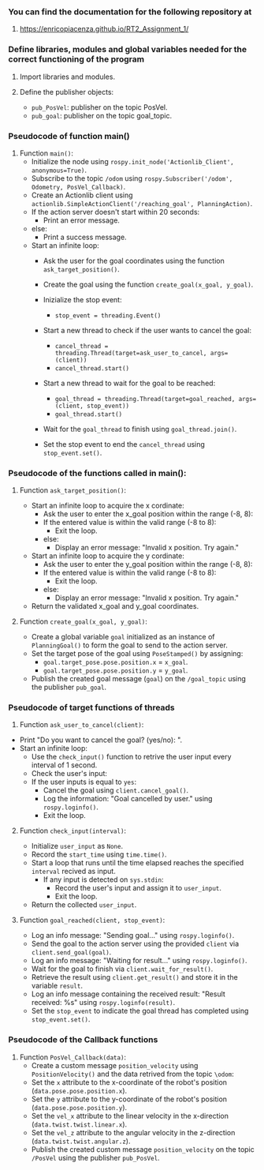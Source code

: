 ### You can find the documentation for the following repository at
1. https://enricopiacenza.github.io/RT2_Assignment_1/

### Define libraries, modules and global variables needed for the correct functioning of the program

1. Import libraries and modules.

2. Define the publisher objects:
    - `pub_PosVel`: publisher on the topic PosVel.
    - `pub_goal`: publisher on the topic goal_topic.

### Pseudocode of function main()

1. Function `main()`:
    - Initialize the node using `rospy.init_node('Actionlib_Client', anonymous=True)`.
    - Subscribe to the topic `/odom` using `rospy.Subscriber('/odom', Odometry, PosVel_Callback)`.
    - Create an Actionlib client using `actionlib.SimpleActionClient('/reaching_goal', PlanningAction)`.
    - If the action server doesn't start within 20 seconds:
        - Print an error message.
    - else:
        - Print a success message.
    - Start an infinite loop:
        - Ask the user for the goal coordinates using the function `ask_target_position()`.
        - Create the goal using the function `create_goal(x_goal, y_goal)`.
        - Inizialize the stop event:
            - `stop_event = threading.Event()`
        - Start a new thread to check if the user wants to cancel the goal:
            - `cancel_thread = threading.Thread(target=ask_user_to_cancel, args=(client))`
            - `cancel_thread.start()`

        - Start a new thread to wait for the goal to be reached:
            - `goal_thread = threading.Thread(target=goal_reached, args=(client, stop_event))`
            - `goal_thread.start()`

        - Wait for the `goal_thread` to finish using `goal_thread.join()`.
        - Set the stop event to end the `cancel_thread` using `stop_event.set()`.


### Pseudocode of the functions called in main():

1. Function `ask_target_position()`:
    - Start an infinite loop to acquire the x cordinate:
        - Ask the user to enter the x_goal position within the range (-8, 8):
        - If the entered value is within the valid range (-8 to 8):
            - Exit the loop.
        - else:
            - Display an error message: "Invalid x position. Try again."
    - Start an infinite loop to acquire the y cordinate:
        - Ask the user to enter the y_goal position within the range (-8, 8):
        - If the entered value is within the valid range (-8 to 8):
            - Exit the loop.
        - else:
            - Display an error message: "Invalid x position. Try again."
    - Return the validated x_goal and y_goal coordinates.

2. Function `create_goal(x_goal, y_goal)`:
    - Create a global variable `goal` initialized as an instance of `PlanningGoal()` to form the goal to send to the action server.
    - Set the target pose of the goal using `PoseStamped()` by assigning:
        - `goal.target_pose.pose.position.x` = `x_goal`.
        - `goal.target_pose.pose.position.y` = `y_goal`.
    - Publish the created goal message (`goal`) on the `/goal_topic` using the publisher `pub_goal`.

### Pseudocode of target functions of threads

1. Function `ask_user_to_cancel(client)`:
- Print "Do you want to cancel the goal? (yes/no): ".
- Start an infinite loop:
    - Use the `check_input()` function to retrive the user input every interval of 1 second.
    - Check the user's input:
    - If the user inputs is equal to `yes`:
      - Cancel the goal using `client.cancel_goal()`.
      - Log the information: "Goal cancelled by user." using `rospy.loginfo()`.
      - Exit the loop.

2. Function `check_input(interval)`:
    - Initialize `user_input` as `None`.
    - Record the `start_time` using `time.time()`.
    - Start a loop that runs until the time elapsed reaches the specified `interval` recived as input.
        - If any input is detected on `sys.stdin`:
            - Record the user's input and assign it to `user_input`.
            - Exit the loop.
    - Return the collected `user_input`.

3. Function `goal_reached(client, stop_event)`:
    - Log an info message: "Sending goal..." using `rospy.loginfo()`.
    - Send the goal to the action server using the provided `client` via `client.send_goal(goal)`.
    - Log an info message: "Waiting for result..." using `rospy.loginfo()`.
    - Wait for the goal to finish via `client.wait_for_result()`.
    - Retrieve the result using `client.get_result()` and store it in the variable `result`.
    - Log an info message containing the received result: "Result received: %s" using `rospy.loginfo(result)`.
    - Set the `stop_event` to indicate the goal thread has completed using `stop_event.set()`.


### Pseudocode of the Callback functions

1. Function `PosVel_Callback(data)`:
    - Create a custom message `position_velocity` using `PositionVelocity()` and the data retrived from the topic `\odom`:
    - Set the `x` attribute to the x-coordinate of the robot's position (`data.pose.pose.position.x`).
    - Set the `y` attribute to the y-coordinate of the robot's position (`data.pose.pose.position.y`).
    - Set the `vel_x` attribute to the linear velocity in the x-direction (`data.twist.twist.linear.x`).
    - Set the `vel_z` attribute to the angular velocity in the z-direction (`data.twist.twist.angular.z`).
    - Publish the created custom message `position_velocity` on the topic `/PosVel` using the publisher `pub_PosVel`.



